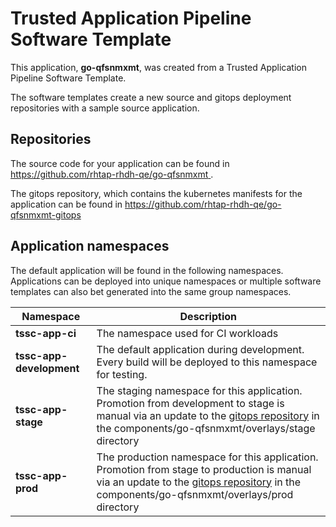# Trusted Application Pipeline Software Template

This application, **go-qfsnmxmt**, was created from a Trusted Application Pipeline Software Template.

The software templates create a new source and gitops deployment repositories with a sample source application. 

## Repositories

The source code for your application can be found in [https://github.com/rhtap-rhdh-qe/go-qfsnmxmt ](https://github.com/rhtap-rhdh-qe/go-qfsnmxmt ).
 
The gitops repository, which contains the kubernetes manifests for the application can be found in 
[https://github.com/rhtap-rhdh-qe/go-qfsnmxmt-gitops ](https://github.com/rhtap-rhdh-qe/go-qfsnmxmt-gitops ) 

## Application namespaces 

The default application will be found in the following namespaces. Applications can be deployed into unique namespaces or multiple software templates can also bet generated into the same group namespaces.  

|  Namespace   |  Description   |  
| -------- | -------- |
| **tssc-app-ci** | The namespace used for CI workloads |
| **tssc-app-development** | The default application during development. Every build will be deployed to this namespace for testing. |
| **tssc-app-stage** | The staging namespace for this application. Promotion from development to stage is manual via an update to the [gitops repository](https://github.com/rhtap-rhdh-qe/go-qfsnmxmt-gitops ) in the components/go-qfsnmxmt/overlays/stage directory |
| **tssc-app-prod** | The production namespace for this application. Promotion from stage to production is manual via an update to the [gitops repository](https://github.com/rhtap-rhdh-qe/go-qfsnmxmt-gitops ) in the components/go-qfsnmxmt/overlays/prod directory |